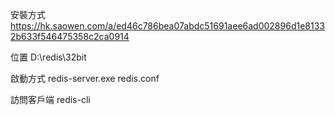 安裝方式
https://hk.saowen.com/a/ed46c786bea07abdc51691aee6ad002896d1e81332b633f546475358c2ca0914

位置
D:\redis\32bit

啟動方式
redis-server.exe redis.conf

訪問客戶端
redis-cli
